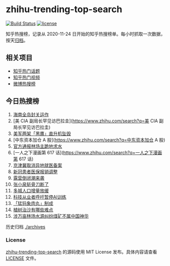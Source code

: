 # zhihu-trending-top-search

[![Build Status](https://github.com/justjavac/zhihu-trending-top-search/workflows/ci/badge.svg?branch=main)](https://github.com/justjavac/zhihu-trending-top-search/actions)
[![license](https://img.shields.io/github/license/justjavac/zhihu-trending-top-search)](https://github.com/justjavac/zhihu-trending-top-search/blob/main/LICENSE)

知乎热搜榜，记录从 2020-11-24
日开始的知乎热搜榜单。每小时抓取一次数据，按天[归档](./archives)。

## 相关项目

- [知乎热门话题](https://github.com/justjavac/zhihu-trending-hot-questions)
- [知乎热门视频](https://github.com/justjavac/zhihu-trending-hot-video)
- [微博热搜榜](https://github.com/justjavac/weibo-trending-hot-search)

## 今日热搜榜

<!-- BEGIN -->
<!-- 最后更新时间 Fri Mar 31 2023 14:12:17 GMT+0800 (China Standard Time) -->

1. [海南全岛封关运作](https://www.zhihu.com/search?q=海南全岛封关运作)
1. [美 CIA 副局长罕见访巴拉圭](https://www.zhihu.com/search?q=美 CIA
   副局长罕见访巴拉圭)
1. [美军两架「黑鹰」直升机坠毁](https://www.zhihu.com/search?q=美军两架「黑鹰」直升机坠毁)
1. [中东资本加仓 A 股](https://www.zhihu.com/search?q=中东资本加仓 A 股)
1. [官方通报林场主跪地求水](https://www.zhihu.com/search?q=官方通报林场主跪地求水)
1. [一人之下漫画第 617 话](https://www.zhihu.com/search?q=一人之下漫画第 617 话)
1. [京津冀取消异地就医备案](https://www.zhihu.com/search?q=京津冀取消异地就医备案)
1. [新冠患者医保报销调整](https://www.zhihu.com/search?q=新冠患者医保报销调整)
1. [露营倒闭潮来袭](https://www.zhihu.com/search?q=露营倒闭潮来袭)
1. [张小泉斩骨刀断了](https://www.zhihu.com/search?q=张小泉斩骨刀断了)
1. [多城人口增量放缓](https://www.zhihu.com/search?q=多城人口增量放缓)
1. [科技从业者呼吁暂停AI训练](https://www.zhihu.com/search?q=科技从业者呼吁暂停AI训练)
1. [「猛犸象肉丸」制成](https://www.zhihu.com/search?q=「猛犸象肉丸」制成)
1. [植树治沙有哪些难点](https://www.zhihu.com/search?q=植树治沙有哪些难点)
1. [涉万亩林场水源纠纷煤矿不属中国神华](https://www.zhihu.com/search?q=涉万亩林场水源纠纷煤矿不属中国神华)

<!-- END -->

历史归档 [./archives](./archives)

### License

[zhihu-trending-top-search](https://github.com/justjavac/zhihu-trending-top-search)
的源码使用 MIT License 发布。具体内容请查看 [LICENSE](./LICENSE) 文件。
